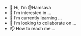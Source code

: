 - 👋 Hi, I’m @Hamsava
- 👀 I’m interested in ...
- 🌱 I’m currently learning ...
- 💞️ I’m looking to collaborate on ...
- 📫 How to reach me ...

<!---
Hamsava/Hamsava is a ✨ special ✨ repository because its `README.md` (this file) appears on your GitHub profile.
You can click the Preview link to take a look at your changes.
--->
